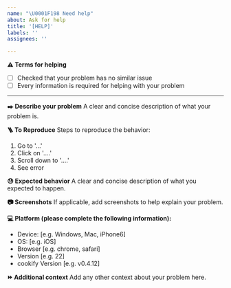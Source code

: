 ```yaml
---
name: "\U0001F198 Need help"
about: Ask for help
title: '[HELP]'
labels: ''
assignees: ''

---
```


**⚠️ Terms for helping**
- [ ] Checked that your problem has no similar issue
- [ ] Every information is required for helping with your problem

---

**✒️ Describe your problem**
A clear and concise description of what your problem is.

**🪜 To Reproduce**
Steps to reproduce the behavior:
1. Go to '...'
2. Click on '....'
3. Scroll down to '....'
4. See error

**😓 Expected behavior**
A clear and concise description of what you expected to happen.

**📷 Screenshots**
If applicable, add screenshots to help explain your problem.

**💻 Platform (please complete the following information):**
 - Device: [e.g. Windows, Mac, iPhone6]
 - OS: [e.g. iOS]
 - Browser [e.g. chrome, safari]
 - Version [e.g. 22]
 - cookify Version [e.g. v0.4.12]

**⏩ Additional context**
Add any other context about your problem here.
